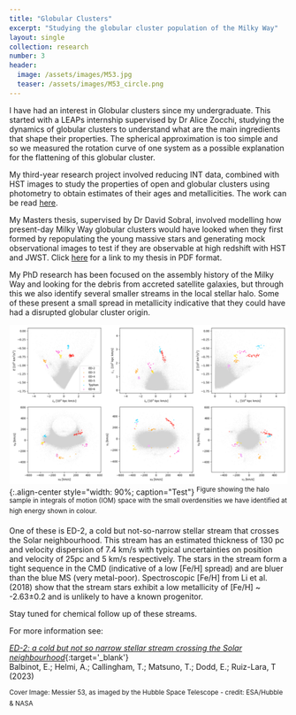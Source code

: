 ```yaml
---
title: "Globular Clusters"
excerpt: "Studying the globular cluster population of the Milky Way"
layout: single
collection: research
number: 3
header:
  image: /assets/images/M53.jpg
  teaser: /assets/images/M53_circle.png
---
```

I have had an interest in Globular clusters since my undergraduate. This started with a LEAPs internship supervised by Dr Alice Zocchi, studying the dynamics of globular clusters to understand what are the main ingredients that shape their properties. The spherical approximation is too simple and so we measured the rotation curve of one system as a possible explanation for the flattening of this globular cluster. 

My third-year research project involved reducing INT data, combined with HST images to study the properties of open and globular clusters using photometry to obtain estimates of their ages and metallicities. The work can be read [here](https://eprints.lancs.ac.uk/id/eprint/134674/).

My Masters thesis, supervised by Dr David Sobral, involved modelling how present-day Milky Way globular clusters would have looked when they first formed by repopulating the young massive stars and generating mock observational images to test if they are observable at high redshift with HST and JWST. Click [here](https://nbviewer.org/github/emma-l-dodd/emma-l-dodd.github.io/blob/master/assets/files/Masters_Thesis_Final.pdf) for a link to my thesis in PDF format.

My PhD research has been focused on the assembly history of the Milky Way and looking for the debris from accreted satellite galaxies, but through this we also identify several smaller streams in the local stellar halo. Some of these present a small spread in metallicity indicative that they could have had a disrupted globular cluster origin.

![Halo Sample](/assets/images/ED_IOM.png){:.align-center style="width: 90%; caption="Test"}
<sup>Figure showing the halo sample in integrals of motion (IOM) space with the small overdensities we have identified at high energy shown in colour.</sup>

One of these is ED-2, a cold but not-so-narrow stellar stream that crosses the Solar neighbourhood. This stream has an estimated thickness of 130 pc and velocity dispersion of 7.4 km/s with typical uncertainties on position and velocity of 25pc and 5 km/s respectively. The stars in the stream form a tight sequence in the CMD (indicative of a low [Fe/H] spread) and are bluer than the blue MS (very metal-poor). Spectroscopic [Fe/H] from Li et al. (2018) show that the stream stars exhibit a low metallicity of [Fe/H] ~ -2.63±0.2 and is unlikely to have a known progenitor.

Stay tuned for chemical follow up of these streams. 

For more information see:

[*ED-2: a cold but not so narrow stellar stream crossing the Solar neighbourhood*](https://ui.adsabs.harvard.edu/abs/2023arXiv230602756B/abstract){:target='_blank'} <br/> Balbinot, E.; Helmi, A.; Callingham, T.; Matsuno, T.; Dodd, E.; Ruiz-Lara, T (2023)


<sup>Cover Image: Messier 53, as imaged by the Hubble Space Telescope - credit: ESA/Hubble & NASA </sup>
